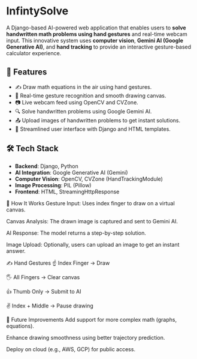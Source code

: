 # InfintySolve

A Django-based AI-powered web application that enables users to **solve handwritten math problems using hand gestures** and real-time webcam input. This innovative system uses **computer vision**, **Gemini AI (Google Generative AI)**, and **hand tracking** to provide an interactive gesture-based calculator experience.

## 🚀 Features

- ✍️ Draw math equations in the air using hand gestures.
- 🤖 Real-time gesture recognition and smooth drawing canvas.
- 📷 Live webcam feed using OpenCV and CVZone.
- 🔍 Solve handwritten problems using Google Gemini AI.
- 📤 Upload images of handwritten problems to get instant solutions.
- 🔄 Streamlined user interface with Django and HTML templates.

## 🛠️ Tech Stack

- **Backend**: Django, Python
- **AI Integration**: Google Generative AI (Gemini)
- **Computer Vision**: OpenCV, CVZone (HandTrackingModule)
- **Image Processing**: PIL (Pillow)
- **Frontend**: HTML, StreamingHttpResponse

📸 How It Works
Gesture Input: Uses index finger to draw on a virtual canvas.

Canvas Analysis: The drawn image is captured and sent to Gemini AI.

AI Response: The model returns a step-by-step solution.

Image Upload: Optionally, users can upload an image to get an instant answer.

✍️ Hand Gestures
☝️ Index Finger → Draw

🖐️ All Fingers → Clear canvas

👍 Thumb Only → Submit to AI

✌️ Index + Middle → Pause drawing

🧠 Future Improvements
Add support for more complex math (graphs, equations).

Enhance drawing smoothness using better trajectory prediction.

Deploy on cloud (e.g., AWS, GCP) for public access.
